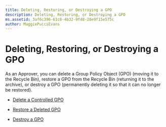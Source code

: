 ```yaml
---
title: Deleting, Restoring, or Destroying a GPO
description: Deleting, Restoring, or Destroying a GPO
ms.assetid: 3af6c396-61c8-4b32-9fd8-28e9f15e575c
author: MaggiePucciEvans
---
```


# Deleting, Restoring, or Destroying a GPO


As an Approver, you can delete a Group Policy Object (GPO) (moving it to the Recycle Bin), restore a GPO from the Recycle Bin (returning it to the archive), or destroy a GPO (permanently deleting it so that it can no longer be restored).

-   [Delete a Controlled GPO](delete-a-controlled-gpo-agpm40.md)

-   [Restore a Deleted GPO](restore-a-deleted-gpo-agpm40.md)

-   [Destroy a GPO](destroy-a-gpo-agpm40.md)

 

 





